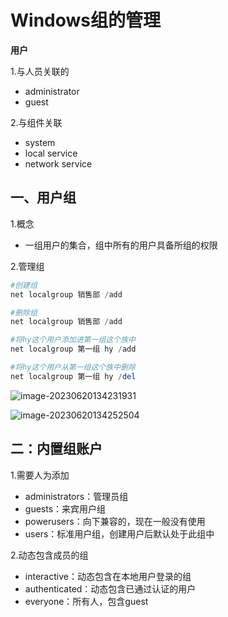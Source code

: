 # Windows组的管理

**用户**

1.与人员关联的

- administrator
- guest

2.与组件关联

- system
- local service
- network service

## 一、用户组

1.概念

- 一组用户的集合，组中所有的用户具备所组的权限

2.管理组

```powershell
#创建组
net localgroup 销售部 /add

#删除组
net localgroup 销售部 /add

#将hy这个用户添加进第一组这个族中
net localgroup 第一组 hy /add

#将hy这个用户从第一组这个族中删除
net localgroup 第一组 hy /del
```

![image-20230620134231931](C:\Users\hp\AppData\Roaming\Typora\typora-user-images\image-20230620134231931.png)

![image-20230620134252504](C:\Users\hp\AppData\Roaming\Typora\typora-user-images\image-20230620134252504.png)

## 二：内置组账户

1.需要人为添加

- administrators：管理员组
- guests：来宾用户组
- powerusers：向下兼容的，现在一般没有使用
- users：标准用户组，创建用户后默认处于此组中

2.动态包含成员的组

- interactive：动态包含在本地用户登录的组
- authenticated：动态包含已通过认证的用户
- everyone：所有人，包含guest